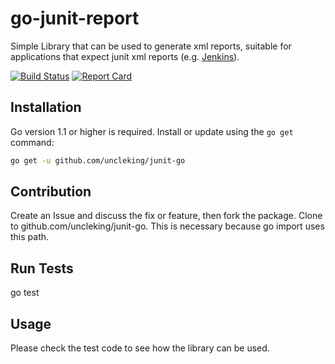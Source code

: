 # go-junit-report

Simple Library that can be used to generate xml reports, suitable for applications that
expect junit xml reports (e.g. [Jenkins](http://jenkins-ci.org)).

[![Build Status][travis-badge]][travis-link]
[![Report Card][report-badge]][report-link]

## Installation

Go version 1.1 or higher is required. Install or update using the `go get`
command:

```bash
go get -u github.com/uncleking/junit-go
```

## Contribution

Create an Issue and discuss the fix or feature, then fork the package.
Clone to github.com/uncleking/junit-go.  This is necessary because go import uses this path.

## Run Tests
go test

## Usage
Please check the test code to see how the library can be used.

[travis-badge]: https://travis-ci.org/uncleking/junit-go.svg
[travis-link]: https://travis-ci.org/uncleking/junit-go
[report-badge]: https://goreportcard.com/badge/github.com/uncleking/junit-go
[report-link]: https://goreportcard.com/report/github.com//uncleking/junit-go
